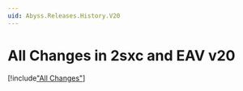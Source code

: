 ```yaml
---
uid: Abyss.Releases.History.V20
---
```


# All Changes in 2sxc and EAV v20

[!include["All Changes"](./_all.md)]
